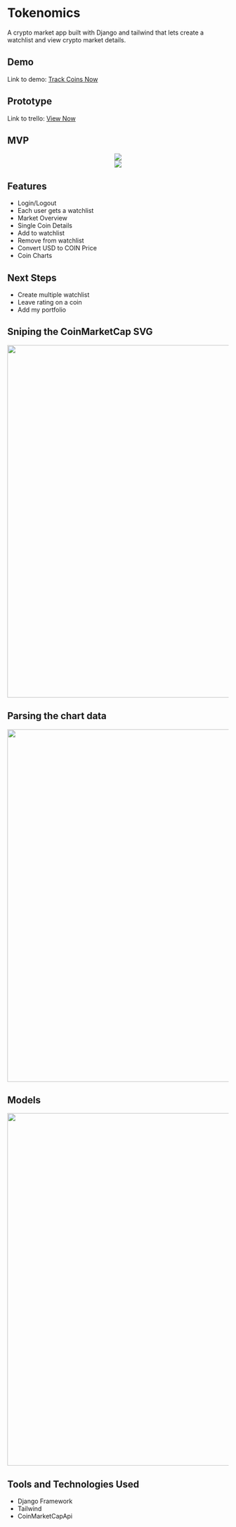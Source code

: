 # Tokenomics

A crypto market app built with Django and tailwind that lets create a watchlist and view crypto market details.


## Demo

Link to demo: [Track Coins Now]()  

## Prototype 

Link to trello: [View Now](https://trello.com/b/WsRM1mbR/project-3-full-stack-django-app)



## MVP

<div id="header" align="center">

  <img src="https://i.ibb.co/7typTC4/Screenshot-2024-05-03-at-3-16-29-AM.png" width="auto" height="auto">

</div>

<div id="header" align="center">

  <img src="https://i.ibb.co/rsQX6Fm/Screenshot-2024-05-03-at-3-18-38-AM.png" width="auto" height="auto">

</div>





## Features

- Login/Logout
- Each user gets a watchlist
- Market Overview
- Single Coin Details
- Add to watchlist
- Remove from watchlist
- Convert USD to COIN Price
- Coin Charts


## Next Steps

- Create multiple watchlist
- Leave rating on a coin
- Add my portfolio

## Sniping the CoinMarketCap SVG

<div id="header" align="center">

  <img src="https://i.ibb.co/pbwKczb/carbon-5.png" width="800" height="auto">

</div>

## Parsing the chart data



<div id="header" align="center">

  <img src="https://i.ibb.co/R40MtTt/carbon-4.png" width="800" height="auto">

</div>


## Models



<div id="header" align="center">

  <img src="https://i.ibb.co/t8TCw6r/carbon-3.png" width="800" height="auto">

</div>



## Tools and Technologies Used

- Django Framework
- Tailwind
- CoinMarketCapApi
 